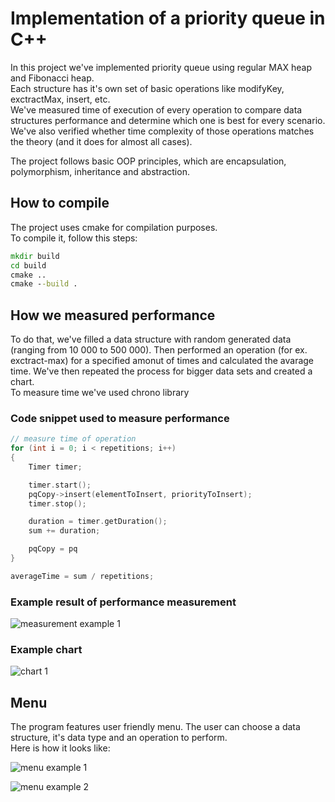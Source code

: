 # Implementation of a priority queue in C++
In this project we've implemented priority queue using regular MAX heap and Fibonacci heap.  
Each structure has it's own set of basic operations like modifyKey, exctractMax, insert, etc.  
We've measured time of execution of every operation to compare data structures performance and determine which one is best for every scenario. We've also verified whether time complexity of those operations matches the theory (and it does for almost all cases).  
  
The project follows basic OOP principles, which are encapsulation, polymorphism, inheritance and abstraction.  
  
## How to compile
The project uses cmake for compilation purposes.  
To compile it, follow this steps:

```cmd
mkdir build
cd build
cmake ..
cmake --build .
```

## How we measured performance  
To do that, we've filled a data structure with random generated data (ranging from 10 000 to 500 000). Then performed an operation (for ex. exctract-max) for a specified amonut of times and calculated the avarage time. We've then repeated the process for bigger data sets and created a chart.  
To measure time we've used chrono library

### Code snippet used to measure performance

```cpp
// measure time of operation
for (int i = 0; i < repetitions; i++)
{
	Timer timer;

	timer.start();
	pqCopy->insert(elementToInsert, priorityToInsert);
	timer.stop();

	duration = timer.getDuration();
	sum += duration;

	pqCopy = pq
}

averageTime = sum / repetitions;
```
### Example result of performance measurement

![measurement example 1](https://github.com/Maciek28675/PriorityQueue/blob/master/Images/fig1.bmp)

### Example chart

![chart 1](https://github.com/Maciek28675/PriorityQueue/blob/master/Images/fig4.bmp)

## Menu
The program features user friendly menu. The user can choose a data structure, it's data type and an operation to perform.  
Here is how it looks like:  

![menu example 1](https://github.com/Maciek28675/PriorityQueue/blob/master/Images/fig3.bmp)

![menu example 2](https://github.com/Maciek28675/PriorityQueue/blob/master/Images/fig2.bmp)
